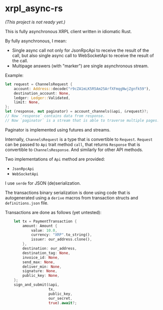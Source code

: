 # xrpl_async-rs

_(This project is not ready yet.)_

This is fully asynchronous XRPL client written in idiomatic Rust.

By fully asynchronous, I mean:
- Single async call not only for JsonRpcApi to receive the result of the call, but also single async call to WebSocketApi to receive the result of the call.
- Multipage answers (with "marker") are single asynchronous stream.

Example:
```rust
let request = ChannelsRequest {
    account: Address::decode("r9cZA1mLK5R5Am25ArfXFmqgNwjZgnfk59"),
    destination_account: None,
    ledger: Ledger::Validated,
    limit: None,   
};
let (response, mut paginator) = account_channels(&api, &request)?;
// Now `response` contains data from response.
// Now `paginator` is a stream that is able to traverse multiple pages.
```

Paginator is implemented using futures and streams.

Internally, `ChannelsRequest` is a type that is convertible to
`Request`. `Request` can be passed to `Api` trait method `call`, that
returns `Response` that is convertible to `ChannelsResponse`. And
similarly for other API methods.

Two implementations of `Api` method are provided:
* `JsonRpcApi`
* `WebSocketApi`

I use `serde` for JSON (de)serialization.

The transactions binary serialization is done using code that is
autogenerated using a `derive` macros from transaction structs and
`definitions.json` file.

Transactions are done as follows (yet untested):
```rust
    let tx = PaymentTransaction {
        amount: Amount {
            value: 10.0,
            currency: "XRP".to_string(),
            issuer: our_address.clone(),
        },
        destination: our_address,
        destination_tag: None,
        invoice_id: None,
        send_max: None,
        deliver_min: None,
        signature: None,
        public_key: None,
    };
    sign_and_submit(&api,
                    tx,
                    public_key,
                    our_secret,
                    true).await?;
```
